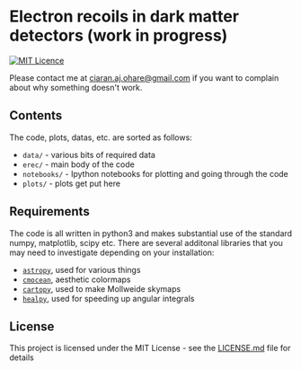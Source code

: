 # Electron recoils in dark matter detectors (work in progress)

[//]:[![DOI](https://zenodo.org/badge/156694427.svg)](https://zenodo.org/badge/latestdoi/156694427)
[//]:[![arXiv](https://img.shields.io/badge/arXiv-1909.04684-B31B1B.svg)](https://arxiv.org/abs/1909.04684)
[![MIT Licence](https://badges.frapsoft.com/os/mit/mit.svg?v=103)](https://opensource.org/licenses/mit-license.php)


Please contact me at ciaran.aj.ohare@gmail.com if you want to complain about why something doesn't work.

## Contents

The code, plots, datas, etc. are sorted as follows:

* `data/` - various bits of required data
* `erec/` - main body of the code
* `notebooks/` - Ipython notebooks for plotting and going through the code
* `plots/` - plots get put here

## Requirements

The code is all written in python3 and makes substantial use of the standard numpy, matplotlib, scipy etc. There are several additonal libraries that you may need to investigate depending on your installation:

* [`astropy`](https://www.astropy.org/), used for various things
* [`cmocean`](https://matplotlib.org/cmocean/), aesthetic colormaps
* [`cartopy`](https://scitools.org.uk/cartopy/docs/latest/), used to make Mollweide skymaps
* [`healpy`](https://healpy.readthedocs.io/en/latest/), used for speeding up angular integrals


## License

This project is licensed under the MIT License - see the [LICENSE.md](LICENSE.md) file for details
